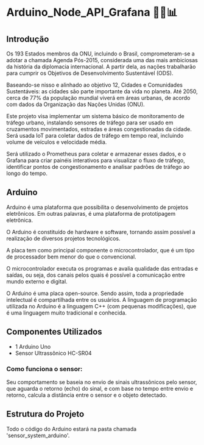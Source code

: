 # Arduino_Node_API_Grafana 🚥🌐📊

## Introdução

Os 193 Estados membros da ONU, incluindo o Brasil, comprometeram-se a adotar a chamada Agenda Pós-2015, considerada uma das mais ambiciosas da história da diplomacia internacional. A partir dela, as nações trabalharão para cumprir os Objetivos de Desenvolvimento Sustentável (ODS).

Baseando-se nisso e alinhado ao objetivo 12, Cidades e Comunidades Sustentáveis: as cidades são parte importante da vida no planeta. Até 2050, cerca de 77% da população mundial viverá em áreas urbanas, de acordo com dados da Organização das Nações Unidas (ONU).

Este projeto visa implementar um sistema básico de monitoramento de tráfego urbano, instalando sensores de tráfego para ser usado em cruzamentos movimentados, estradas e áreas congestionadas da cidade. Será usada IoT para coletar dados de tráfego em tempo real, incluindo volume de veículos e velocidade média.

Será utilizado o Prometheus para coletar e armazenar esses dados, e o Grafana para criar painéis interativos para visualizar o fluxo de tráfego, identificar pontos de congestionamento e analisar padrões de tráfego ao longo do tempo.

## Arduino

Arduino é uma plataforma que possibilita o desenvolvimento de projetos eletrônicos. Em outras palavras, é uma plataforma de prototipagem eletrônica.

O Arduino é constituído de hardware e software, tornando assim possível a realização de diversos projetos tecnológicos.

A placa tem como principal componente o microcontrolador, que é um tipo de processador bem menor do que o convencional.

O microcontrolador executa os programas e avalia qualidade das entradas e saídas, ou seja, dos canais pelos quais é possível a comunicação entre mundo externo e digital.

O Arduino é uma placa open-source. Sendo assim, toda a propriedade intelectual é compartilhada entre os usuários. A linguagem de programação utilizada no Arduino é a linguagem C++ (com pequenas modificações), que é uma linguagem muito tradicional e conhecida.

## Componentes Utilizados

- 1 Arduino Uno
- Sensor Ultrassônico HC-SR04

### Como funciona o sensor:

Seu comportamento se baseia no envio de sinais ultrassônicos pelo sensor, que aguarda o retorno (echo) do sinal, e com base no tempo entre envio e retorno, calcula a distância entre o sensor e o objeto detectado.

## Estrutura do Projeto

Todo o código do Arduino estará na pasta chamada 'sensor_system_arduino'.
